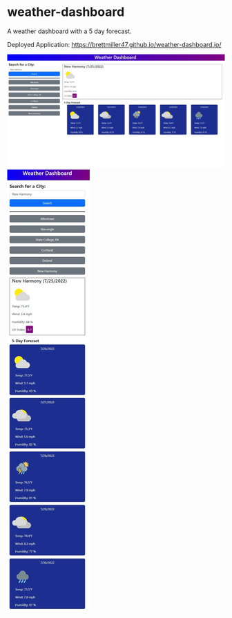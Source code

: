 # weather-dashboard

A weather dashboard with a 5 day forecast.

Deployed Application: https://brettmiller47.github.io/weather-dashboard.io/

![Desktop View](./assets/images/desktop.jpeg)
![Mobile View](./assets/images/mobile.jpeg)
